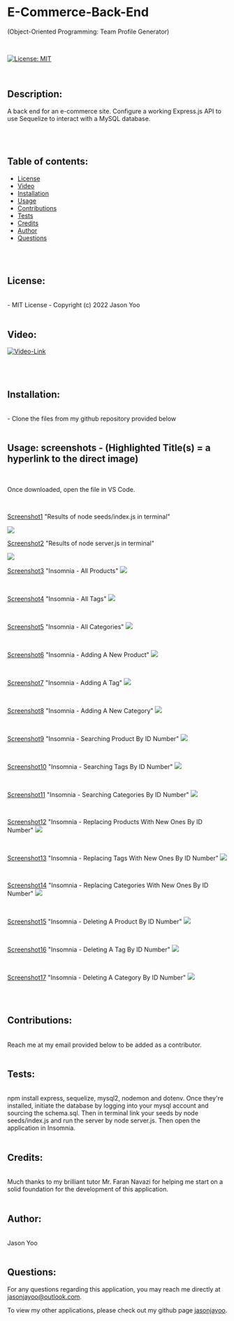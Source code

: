 # E-Commerce-Back-End

(Object-Oriented Programming: Team Profile Generator)


<br>

[![License: MIT](https://img.shields.io/badge/License-MIT-blue.svg)](https://opensource.org/licenses/MIT)
  
<br>

## Description:

A back end for an e-commerce site. Configure a working Express.js API to use Sequelize to interact with a MySQL database.

<br>
<br>


## Table of contents:

  * [License](#license)
  * [Video](#video)
  * [Installation](#installation)
  * [Usage](#usage)
  * [Contributions](#contributions)
  * [Tests](#tests)
  * [Credits](#credits)
  * [Author](#author)
  * [Questions](#questions)

<br>
<br>
  
## License:
<br>
      -  MIT License - Copyright (c) 2022 Jason Yoo

<br>
<br>

## Video:

[![Video-Link](images/youtubescreenshot.png)](https://youtu.be/eetcYxv2L-Q)
  
  
<br> 
<br>

## Installation:
<br>
      -  Clone the files from my github repository provided below

<br>
<br>
  
## Usage: screenshots - (Highlighted Title(s) = a hyperlink to the direct image)

<br>

Once downloaded, open the file in VS Code.

<br>
  

[Screenshot1](images/Screenshot1.png)  "Results of node seeds/index.js in terminal"

<img src="images/Screenshot1.png">


[Screenshot2](images/Screenshot2.png)  "Results of node server.js in terminal"

<img src="images/Screenshot2.png">

<br>

[Screenshot3](images/Screenshot3.png)  "Insomnia - All Products"
<img src="images/Screenshot3.png">

<br>

[Screenshot4](images/Screenshot4.png)  "Insomnia - All Tags"
<img src="images/Screenshot4.png">

<br>

[Screenshot5](images/Screenshot5.png)  "Insomnia - All Categories"
<img src="images/Screenshot5.png">

<br>

[Screenshot6](images/Screenshot6.png)  "Insomnia - Adding A New Product"
<img src="images/Screenshot6.png">

<br>

[Screenshot7](images/Screenshot7.png)  "Insomnia - Adding A Tag"
<img src="images/Screenshot7.png">

<br>

[Screenshot8](images/Screenshot8.png)  "Insomnia - Adding A New Category"
<img src="images/Screenshot8.png">

<br>

[Screenshot9](images/Screenshot9.png)  "Insomnia - Searching Product By ID Number"
<img src="images/Screenshot9.png">

<br>

[Screenshot10](images/Screenshot10.png)  "Insomnia - Searching Tags By ID Number"
<img src="images/Screenshot10.png">

<br>

[Screenshot11](images/Screenshot11.png)  "Insomnia - Searching Categories By ID Number"
<img src="images/Screenshot11.png">

<br>

[Screenshot12](images/Screenshot12.png)  "Insomnia - Replacing Products With New Ones By ID Number"
<img src="images/Screenshot12.png">

<br>

[Screenshot13](images/Screenshot13png)  "Insomnia - Replacing Tags With New Ones By ID Number"
<img src="images/Screenshot13png">

<br>

[Screenshot14](images/Screenshot14.png)  "Insomnia - Replacing Categories With New Ones By ID Number"
<img src="images/Screenshot14.png">

<br>

[Screenshot15](images/Screenshot15.png)  "Insomnia - Deleting A Product By ID Number"
<img src="images/Screenshot15.png">

<br>

[Screenshot16](images/Screenshot16.png)  "Insomnia - Deleting A Tag By ID Number"
<img src="images/Screenshot16.png">

<br>

[Screenshot17](images/Screenshot17.png)  "Insomnia - Deleting A Category By ID Number"
<img src="images/Screenshot17.png">

<br>
<br>

  
## Contributions:
<br>
Reach me at my email provided below to be added as a contributor.

<br>
<br>
  
## Tests: 
<br>
npm install express, sequelize, mysql2, nodemon and dotenv. Once they're installed, initiate the database by logging into your mysql account and sourcing the schema.sql. Then in terminal link your seeds by node seeds/index.js and run the server by node server.js. Then open the application in Insomnia. 
  
<br>
<br>

## Credits:
<br>
Much thanks to my brilliant tutor Mr. Faran Navazi for helping me start on a solid foundation for the development of this application.

<br>
<br>

## Author:
<br>
Jason Yoo
  
<br>
<br>

## Questions:
  For any questions regarding this application, you may reach me directly at jasonjayoo@outlook.com.

  To view my other applications, please check out my github page [jasonjayoo](https://github.com/jasonjayoo).

